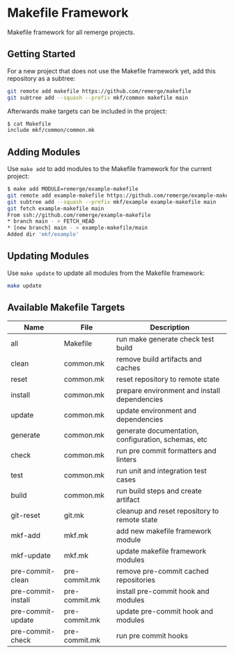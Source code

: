 # Makefile Framework

Makefile framework for all remerge projects.

## Getting Started

For a new project that does not use the Makefile framework yet, add this
repository as a subtree:

```bash
git remote add makefile https://github.com/remerge/makefile
git subtree add --squash --prefix mkf/common makefile main
```

Afterwards make targets can be included in the project:

```bash
$ cat Makefile
include mkf/common/common.mk
```

## Adding Modules

Use `make add` to add modules to the Makefile framework for the current project:

```bash
$ make add MODULE=remerge/example-makefile
git remote add example-makefile https://github.com/remerge/example-makefile
git subtree add --squash --prefix mkf/example example-makefile main
git fetch example-makefile main
From ssh://github.com/remerge/example-makefile
* branch main - > FETCH_HEAD
* [new branch] main - > example-makefile/main
Added dir 'mkf/example'
```

## Updating Modules

Use `make update` to update all modules from the Makefile framework:

```bash
make update
```

## Available Makefile Targets

| Name               | File          | Description                                         |
| ------------------ | ------------- | --------------------------------------------------- |
| all                | Makefile      | run make generate check test build                  |
| clean              | common.mk     | remove build artifacts and caches                   |
| reset              | common.mk     | reset repository to remote state                    |
| install            | common.mk     | prepare environment and install dependencies        |
| update             | common.mk     | update environment and dependencies                 |
| generate           | common.mk     | generate documentation, configuration, schemas, etc |
| check              | common.mk     | run pre commit formatters and linters               |
| test               | common.mk     | run unit and integration test cases                 |
| build              | common.mk     | run build steps and create artifact                 |
| git-reset          | git.mk        | cleanup and reset repository to remote state        |
| mkf-add            | mkf.mk        | add new makefile framework module                   |
| mkf-update         | mkf.mk        | update makefile framework modules                   |
| pre-commit-clean   | pre-commit.mk | remove pre-commit cached repositories               |
| pre-commit-install | pre-commit.mk | install pre-commit hook and modules                 |
| pre-commit-update  | pre-commit.mk | update pre-commit hook and modules                  |
| pre-commit-check   | pre-commit.mk | run pre commit hooks                                |
